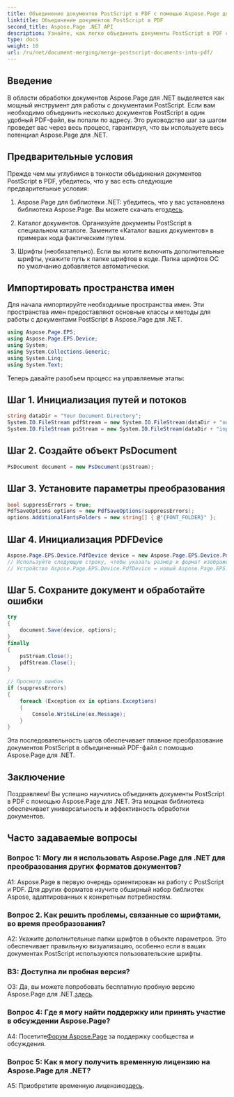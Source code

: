 ```yaml
---
title: Объединение документов PostScript в PDF с помощью Aspose.Page для .NET
linktitle: Объединение документов PostScript в PDF
second_title: Aspose.Page .NET API
description: Узнайте, как легко объединить документы PostScript в PDF с помощью Aspose.Page для .NET. Расширьте свои возможности обработки документов с помощью этого пошагового руководства.
type: docs
weight: 10
url: /ru/net/document-merging/merge-postscript-documents-into-pdf/
---
```

## Введение

В области обработки документов Aspose.Page для .NET выделяется как мощный инструмент для работы с документами PostScript. Если вам необходимо объединить несколько документов PostScript в один удобный PDF-файл, вы попали по адресу. Это руководство шаг за шагом проведет вас через весь процесс, гарантируя, что вы используете весь потенциал Aspose.Page для .NET.

## Предварительные условия

Прежде чем мы углубимся в тонкости объединения документов PostScript в PDF, убедитесь, что у вас есть следующие предварительные условия:

1.  Aspose.Page для библиотеки .NET: убедитесь, что у вас установлена библиотека Aspose.Page. Вы можете скачать его[здесь](https://releases.aspose.com/page/net/).

2. Каталог документов. Организуйте документы PostScript в специальном каталоге. Замените «Каталог ваших документов» в примерах кода фактическим путем.

3. Шрифты (необязательно). Если вы хотите включить дополнительные шрифты, укажите путь к папке шрифтов в коде. Папка шрифтов ОС по умолчанию добавляется автоматически.

## Импортировать пространства имен

Для начала импортируйте необходимые пространства имен. Эти пространства имен предоставляют основные классы и методы для работы с документами PostScript в Aspose.Page для .NET.

```csharp
using Aspose.Page.EPS;
using Aspose.Page.EPS.Device;
using System;
using System.Collections.Generic;
using System.Linq;
using System.Text;
```

Теперь давайте разобьем процесс на управляемые этапы:

## Шаг 1. Инициализация путей и потоков

```csharp
string dataDir = "Your Document Directory";
System.IO.FileStream pdfStream = new System.IO.FileStream(dataDir + "outputPDF_out.pdf", System.IO.FileMode.Create, System.IO.FileAccess.Write);
System.IO.FileStream psStream = new System.IO.FileStream(dataDir + "input.ps", System.IO.FileMode.Open, System.IO.FileAccess.Read);
```

## Шаг 2. Создайте объект PsDocument

```csharp
PsDocument document = new PsDocument(psStream);
```

## Шаг 3. Установите параметры преобразования

```csharp
bool suppressErrors = true;
PdfSaveOptions options = new PdfSaveOptions(suppressErrors);
options.AdditionalFontsFolders = new string[] { @"{FONT_FOLDER}" };
```

## Шаг 4. Инициализация PDFDevice

```csharp
Aspose.Page.EPS.Device.PdfDevice device = new Aspose.Page.EPS.Device.PdfDevice(pdfStream);
// Используйте следующую строку, чтобы указать размер и формат изображения (необязательно).
// Устройство Aspose.Page.EPS.Device.PdfDevice = новый Aspose.Page.EPS.Device.PdfDevice(pdfStream, new System.Drawing.Size(595, 842));
```

## Шаг 5. Сохраните документ и обработайте ошибки

```csharp
try
{
    document.Save(device, options);
}
finally
{
    psStream.Close();
    pdfStream.Close();
}

// Просмотр ошибок
if (suppressErrors)
{
    foreach (Exception ex in options.Exceptions)
    {
        Console.WriteLine(ex.Message);
    }
}
```

Эта последовательность шагов обеспечивает плавное преобразование документов PostScript в объединенный PDF-файл с помощью Aspose.Page для .NET.

## Заключение

Поздравляем! Вы успешно научились объединять документы PostScript в PDF с помощью Aspose.Page для .NET. Эта мощная библиотека обеспечивает универсальность и эффективность обработки документов.

## Часто задаваемые вопросы

### Вопрос 1: Могу ли я использовать Aspose.Page для .NET для преобразования других форматов документов?

A1: Aspose.Page в первую очередь ориентирован на работу с PostScript и PDF. Для других форматов изучите обширный набор библиотек Aspose, адаптированных к конкретным потребностям.

### Вопрос 2. Как решить проблемы, связанные со шрифтами, во время преобразования?

A2: Укажите дополнительные папки шрифтов в объекте параметров. Это обеспечивает правильную визуализацию, особенно если в ваших документах PostScript используются пользовательские шрифты.

### В3: Доступна ли пробная версия?

 О3: Да, вы можете попробовать бесплатную пробную версию Aspose.Page для .NET.[здесь](https://releases.aspose.com/).

### Вопрос 4: Где я могу найти поддержку или принять участие в обсуждении Aspose.Page?

 А4: Посетите[Форум Aspose.Page](https://forum.aspose.com/c/page/39) за поддержку сообщества и обсуждения.

### Вопрос 5: Как я могу получить временную лицензию на Aspose.Page для .NET?

 A5: Приобретите временную лицензию[здесь](https://purchase.aspose.com/temporary-license/).